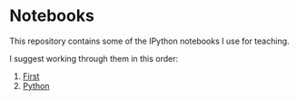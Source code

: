 # Notebooks
This repository contains some of the IPython notebooks I use for teaching.

I suggest working through them in this order:

1. [First](First.ipynb)
2. [Python](Python.ipynb)
